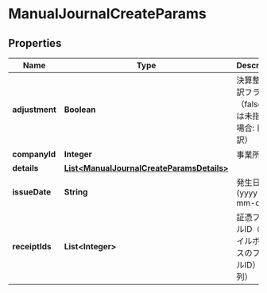 

# ManualJournalCreateParams


## Properties

| Name | Type | Description | Notes |
|------------ | ------------- | ------------- | -------------|
|**adjustment** | **Boolean** | 決算整理仕訳フラグ（falseまたは未指定の場合: 日常仕訳） |  [optional] |
|**companyId** | **Integer** | 事業所ID |  |
|**details** | [**List&lt;ManualJournalCreateParamsDetails&gt;**](ManualJournalCreateParamsDetails.md) |  |  |
|**issueDate** | **String** | 発生日 (yyyy-mm-dd) |  |
|**receiptIds** | **List&lt;Integer&gt;** | 証憑ファイルID（ファイルボックスのファイルID）（配列） |  [optional] |



